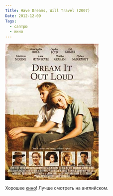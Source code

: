 ```yaml
---
Title: Have Dreams, Will Travel (2007)
Date: 2012-12-09
Tags:
  - саптрю
  - кино
---
```


![have_dreams_will_travel.jpeg](images/have_dreams_will_travel.jpeg)

Хорошее [кино](http://www.imdb.com/title/tt0446802/)! Лучше смотреть на английском.